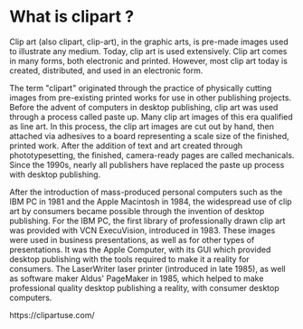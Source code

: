# What is clipart ?
Clip art (also clipart, clip-art), in the graphic arts, is pre-made images used to illustrate any medium. Today, clip art is used extensively. Clip art comes in many forms, both electronic and printed. However, most clip art today is created, distributed, and used in an electronic form.


The term "clipart" originated through the practice of physically cutting images from pre-existing printed works for use in other publishing projects. Before the advent of computers in desktop publishing, clip art was used through a process called paste up. Many clip art images of this era qualified as line art. In this process, the clip art images are cut out by hand, then attached via adhesives to a board representing a scale size of the finished, printed work. After the addition of text and art created through phototypesetting, the finished, camera-ready pages are called mechanicals. Since the 1990s, nearly all publishers have replaced the paste up process with desktop publishing.

After the introduction of mass-produced personal computers such as the IBM PC in 1981 and the Apple Macintosh in 1984, the widespread use of clip art by consumers became possible through the invention of desktop publishing. For the IBM PC, the first library of professionally drawn clip art was provided with VCN ExecuVision, introduced in 1983. These images were used in business presentations, as well as for other types of presentations. It was the Apple Computer, with its GUI which provided desktop publishing with the tools required to make it a reality for consumers. The LaserWriter laser printer (introduced in late 1985), as well as software maker Aldus' PageMaker in 1985, which helped to make professional quality desktop publishing a reality, with consumer desktop computers.

<p>https://clipartuse.com/</p>
